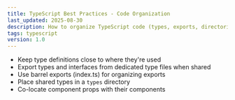 ```yaml
---
title: TypeScript Best Practices - Code Organization
last_updated: 2025-08-30
description: How to organize TypeScript code (types, exports, directories).
tags: typescript
version: 1.0
---
```


- Keep type definitions close to where they're used
- Export types and interfaces from dedicated type files when shared
- Use barrel exports (index.ts) for organizing exports
- Place shared types in a `types` directory
- Co-locate component props with their components
